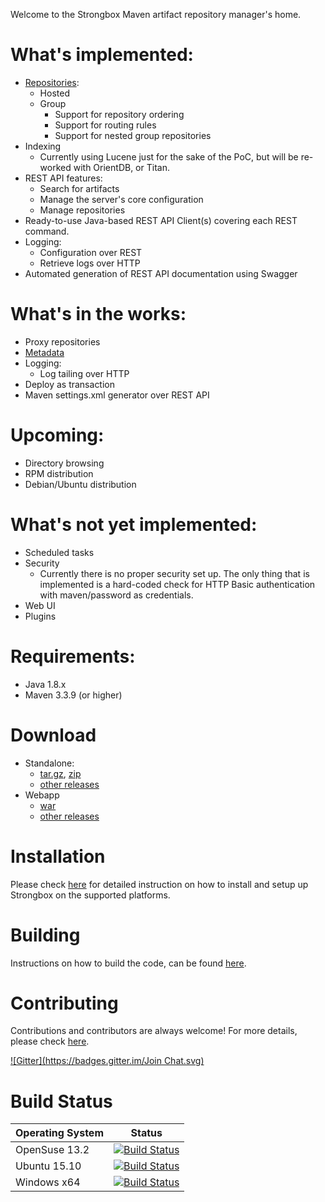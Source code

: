 Welcome to the Strongbox Maven artifact repository manager's home.

# What's implemented:
* [Repositories](https://github.com/strongbox/strongbox/wiki/Repositories):
  * Hosted
  * Group
    * Support for repository ordering
    * Support for routing rules
    * Support for nested group repositories
* Indexing
  * Currently using Lucene just for the sake of the PoC, but will be re-worked with OrientDB, or Titan.
* REST API features:
  * Search for artifacts
  * Manage the server's core configuration
  * Manage repositories
* Ready-to-use Java-based REST API Client(s) covering each REST command.
* Logging:
  * Configuration over REST
  * Retrieve logs over HTTP
* Automated generation of REST API documentation using Swagger

# What's in the works:
* Proxy repositories
* [Metadata](https://github.com/strongbox/strongbox/wiki/Maven-Metadata)
* Logging:
  * Log tailing over HTTP
* Deploy as transaction
* Maven settings.xml generator over REST API

# Upcoming:
* Directory browsing
* RPM distribution
* Debian/Ubuntu distribution

# What's not yet implemented:
* Scheduled tasks
* Security
  * Currently there is no proper security set up. The only thing that is implemented is a hard-coded check for HTTP Basic authentication with maven/password as credentials.
* Web UI
* Plugins

# Requirements:
* Java 1.8.x
* Maven 3.3.9 (or higher)

# Download
* Standalone:
  * [tar.gz](https://github.com/strongbox/strongbox-assembly/releases/download/1.0-SNAPSHOT/strongbox-distribution-1.0-SNAPSHOT.tar.gz), [zip](https://github.com/strongbox/strongbox-assembly/releases/download/1.0-SNAPSHOT/strongbox-distribution-1.0-SNAPSHOT.zip)
  * [other releases](https://github.com/strongbox/strongbox-assembly/releases)
* Webapp
  * [war](https://github.com/strongbox/strongbox-webapp/releases/download/1.0-SNAPSHOT/strongbox-webapp-1.0-SNAPSHOT.war)
  * [other releases](https://github.com/strongbox/strongbox-webapp/releases)

# Installation
Please check [here](https://github.com/strongbox/strongbox/wiki/Installation) for detailed instruction on how to install and setup up Strongbox on the supported platforms.

# Building
Instructions on how to build the code, can be found [here](https://github.com/strongbox/strongbox/wiki/Building-the-code).

# Contributing
Contributions and contributors are always welcome! For more details, please check [here](https://github.com/strongbox/strongbox/blob/master/CONTRIBUTING.md).

[![Gitter](https://badges.gitter.im/Join Chat.svg)](https://gitter.im/strongbox/strongbox?utm_source=badge&utm_medium=badge&utm_campaign=pr-badge&utm_content=badge)

# Build Status

| Operating System | Status | 
| --- | ------ |
| OpenSuse 13.2 | [![Build Status](http://dev.carlspring.org/status/jenkins/strongbox)](https://dev.carlspring.org/jenkins/view/strongbox/job/strongbox/) |
| Ubuntu 15.10 | [![Build Status](https://dev.carlspring.org/jenkins/job/strongbox-ubuntu-15.10/badge/icon)](https://dev.carlspring.org/jenkins/job/strongbox-ubuntu-15.10) |
| Windows x64 | [![Build Status](https://dev.carlspring.org/jenkins/view/strongbox-win64/job/strongbox-win64/badge/icon)](https://dev.carlspring.org/jenkins/view/strongbox-win64/job/strongbox-win64/) |
